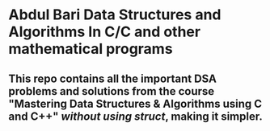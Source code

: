 # Abdul Bari Data Structures and Algorithms In C/C and other mathematical programs 
## This repo contains all the important DSA problems and solutions from the course "Mastering Data Structures &amp; Algorithms using C and C++" *without using struct*, making it simpler.

